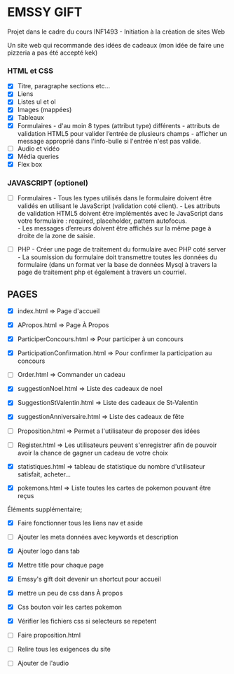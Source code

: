 # EMSSY GIFT
Projet dans le cadre du cours INF1493 - Initiation à la création de sites Web

Un site web qui recommande des idées de cadeaux (mon idée de faire une pizzeria a pas été accepté kek)

### HTML et CSS
- [X]  Titre, paragraphe sections etc...
- [X]  Liens
- [X]  Listes ul et ol
- [X]  Images (mappées)
- [X]  Tableaux
- [X]  Formulaires
        - d'au moin 8 types (attribut type) différents
        - attributs de validation HTML5 pour valider l’entrée de plusieurs champs 
        - afficher un message approprié dans l'info-bulle si l'entrée n'est pas valide.
- [ ]  Audio et vidéo
- [X]  Média queries
- [X]  Flex box

### JAVASCRIPT (optionel)

- [ ]  Formulaires
        - Tous les types utilisés dans le formulaire doivent être validés en utilisant le JavaScript (validation coté client).
        - Les attributs de validation HTML5 doivent être implémentés avec le JavaScript dans votre formulaire : required, placeholder, pattern autofocus.  
        - Les messages d’erreurs doivent être affichés sur la même page à droite de la zone de saisie.

- [ ]  PHP
        - Créer une page de traitement du formulaire avec PHP coté server
        - La soumission du formulaire doit transmettre toutes les données du formulaire (dans un format ver la base de données Mysql à travers la page de traitement php et également à travers un courriel. 

## PAGES

- [X] index.html => Page d'accueil
- [X] APropos.html => Page À Propos
- [X] ParticiperConcours.html => Pour participer à un concours
- [X] ParticipationConfirmation.html => Pour confirmer la participation au concours
- [ ] Order.html => Commander un cadeau
- [X] suggestionNoel.html => Liste des cadeaux de noel
- [X] SuggestionStValentin.html => Liste des cadeaux de St-Valentin
- [X] suggestionAnniversaire.html => Liste des cadeaux de fête
- [ ] Proposition.html => Permet a l'utilisateur de proposer des idées
- [ ] Register.html => Les utilisateurs peuvent s'enregistrer afin de pouvoir avoir la chance de gagner un cadeau de votre choix
- [X] statistiques.html => tableau de statistique du nombre d'utilisateur satisfait, acheter...
- [X] pokemons.html => Liste toutes les cartes de pokemon pouvant être reçus


Éléments supplémentaire;

- [X] Faire fonctionner tous les liens nav et aside
- [ ] Ajouter les meta données avec keywords et description
- [X] Ajouter logo dans tab
- [X] Mettre title pour chaque page
- [X] Emssy's gift doit devenir un shortcut pour accueil
- [X] mettre un peu de css dans À propos
- [X] Css bouton voir les cartes pokemon
- [X] Vérifier les fichiers css si selecteurs se repetent
- [ ] Faire proposition.html
- [ ] Relire tous les exigences du site
- [ ] Ajouter de l'audio



